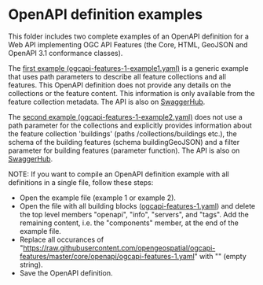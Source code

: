 # OpenAPI definition examples

This folder includes two complete examples of an OpenAPI definition for a Web API implementing OGC API Features (the Core, HTML, GeoJSON and OpenAPI 3.1 conformance classes).

The [first example (ogcapi-features-1-example1.yaml)](ogcapi-features-1-example1.yaml) is a generic example that uses path parameters to describe all feature collections and all features. This OpenAPI definition does not provide any details on the collections or the feature content. This information is only available from the feature collection metadata. The API is also on [SwaggerHub](https://app.swaggerhub.com/apis/cportele/ogcapi-features-1-example1/1.0.0).

The [second example (ogcapi-features-1-example2.yaml)](ogcapi-features-1-example2.yaml) does not use a path parameter for the collections and explicitly provides information about the feature collection 'buildings' (paths /collections/buildings etc.), the schema of the building features (schema buildingGeoJSON) and a filter parameter for building features (parameter function). The API is also on [SwaggerHub](https://app.swaggerhub.com/apis/cportele/ogcapi-features-1-example2/1.0.0).

NOTE: If you want to compile an OpenAPI definition example with all definitions in a single file, follow these steps:

* Open the example file (example 1 or example 2).
* Open the file with all building blocks ([ogcapi-features-1.yaml](https://raw.githubusercontent.com/opengeospatial/ogcapi-features/master/core/openapi/ogcapi-features-1.yaml)) and delete the top level members "openapi", "info", "servers", and "tags". Add the remaining content, i.e. the "components" member, at the end of the example file.
* Replace all occurances of "https://raw.githubusercontent.com/opengeospatial/ogcapi-features/master/core/openapi/ogcapi-features-1.yaml" with "" (empty string).
* Save the OpenAPI definition.
